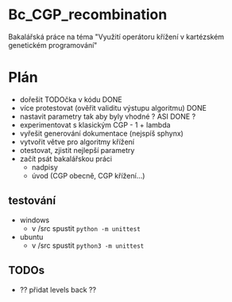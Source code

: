 # Bc_CGP_recombination

Bakalářská práce na téma "Využití operátoru křížení v kartézském genetickém programování"

# Plán
- dořešit TODOčka v kódu DONE
- více protestovat (ověřit validitu výstupu algoritmu) DONE
- nastavit parametry tak aby byly vhodné ? ASI DONE ?
- experimentovat s klasickým CGP - 1 + lambda
- vyřešit generování dokumentace (nejspíš sphynx)
- vytvořit větve pro algoritmy křížení
- otestovat, zjistit nejlepší parametry
- začít psát bakalářskou práci
   - nadpisy
   - úvod (CGP obecně, CGP křížení...)

## testování
- windows
   - v /src spustit `python -m unittest`
- ubuntu
   - v /src spustit `python3 -m unittest`

## TODOs
- ?? přidat levels back ??
